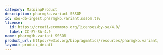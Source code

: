 ```yaml
---
category: MappingProduct
description: pharmgkb.variant SSSOM
id: obo-db-ingest.pharmgkb.variant.sssom.tsv
license:
  id: https://creativecommons.org/licenses/by-sa/4.0/
  label: CC-BY-SA-4.0
name: pharmgkb.variant SSSOM
product_url: https://w3id.org/biopragmatics/resources/pharmgkb.variant/pharmgkb.variant.sssom.tsv
layout: product_detail
---
```

